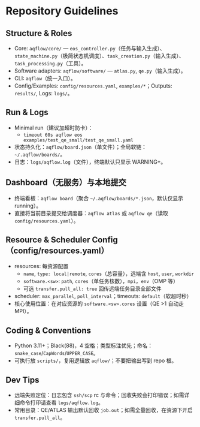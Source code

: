 # Repository Guidelines

## Structure & Roles
- Core: `aqflow/core/` — `eos_controller.py`（任务与输入生成）、`state_machine.py`（极简状态机调度）、`task_creation.py`（输入生成）、`task_processing.py`（工具）。
- Software adapters: `aqflow/software/` — `atlas.py`, `qe.py`（输入生成）。
- CLI: `aqflow`（统一入口）。
- Config/Examples: `config/resources.yaml`, `examples/*`；Outputs: `results/`, Logs: `logs/`。

## Run & Logs
- Minimal run（建议加超时防卡）：
  - `timeout 60s aqflow eos examples/test_qe_small/test_qe_small.yaml`
- 状态持久化：`aqflow/board.json`（单文件）；全局软链：`~/.aqflow/boards/`。
- 日志：`logs/aqflow.log`（文件），终端默认只显示 WARNING+。

## Dashboard（无服务）与本地提交
- 终端看板：`aqflow board`（聚合 `~/.aqflow/boards/*.json`，默认仅显示 running）。
- 直接将当前目录提交给调度器：`aqflow atlas` 或 `aqflow qe`（读取 `config/resources.yaml`）。

## Resource & Scheduler Config（config/resources.yaml）
- resources: 每资源配置
  - `name`, `type: local|remote`, `cores`（总容量），远端含 `host`, `user`, `workdir`
  - `software.<sw>`: `path`, `cores`（单任务核数），`mpi`，`env`（OMP 等）
  - 可选 `transfer.pull_all: true` 回传远端任务目录全部文件
- scheduler: `max_parallel`, `poll_interval`；timeouts: `default`（软超时秒）
- 核心使用位置：在对应资源的 `software.<sw>.cores` 设置（QE >1 自动走 MPI）。

## Coding & Conventions
- Python 3.11+；Black(88)，4 空格；类型标注优先；命名：`snake_case`/`CapWords`/`UPPER_CASE`。
- 可执行放 `scripts/`，复用逻辑放 `aqflow/`；不要把输出写到 repo 根。

## Dev Tips
- 远端失败定位：日志包含 `ssh/scp` rc 与命令；回收失败会打印错误；如需详细命令打印请查看 `logs/aqflow.log`。
- 常用目录：QE/ATLAS 输出默认回收 `job.out`；如需全量回收，在资源下开启 `transfer.pull_all`。
